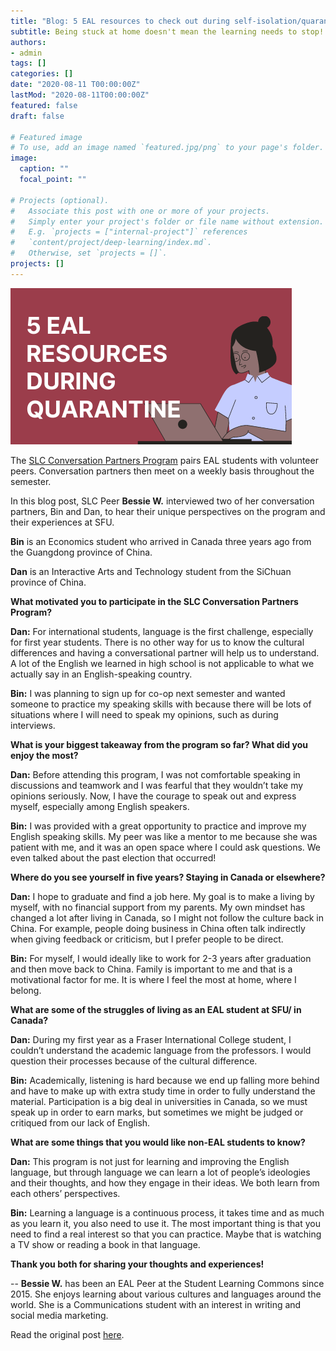```yaml
---
title: "Blog: 5 EAL resources to check out during self-isolation/quarantine"
subtitle: Being stuck at home doesn't mean the learning needs to stop! Use this opportunity to spend time on your language learning goals. Check out my top 5 tips on where to find (free!) language learning resources: 
authors:
- admin
tags: []
categories: []
date: "2020-08-11 T00:00:00Z"
lastMod: "2020-08-11T00:00:00Z"
featured: false
draft: false

# Featured image
# To use, add an image named `featured.jpg/png` to your page's folder. 
image:
  caption: ""
  focal_point: ""

# Projects (optional).
#   Associate this post with one or more of your projects.
#   Simply enter your project's folder or file name without extension.
#   E.g. `projects = ["internal-project"]` references 
#   `content/project/deep-learning/index.md`.
#   Otherwise, set `projects = []`.
projects: []
---
```


![Conversation Partners in conversation about language, learning, and SFU.](./5-EAL-RESOURCES.png)

The  [SLC Conversation Partners Program](https://www.lib.sfu.ca/about/branches-depts/slc/eal/conversation/registration-form-eal-esl-students)  pairs EAL students with volunteer peers. Conversation partners then meet on a weekly basis throughout the semester.

In this blog post, SLC Peer  **Bessie W.** interviewed two of her conversation partners, Bin and Dan, to hear their unique perspectives on the program and their experiences at SFU.

**Bin**  is an Economics student who arrived in Canada three years ago from the Guangdong province of China.

**Dan**  is an Interactive Arts and Technology student from the SiChuan province of China.

**What motivated you to participate in the SLC Conversation Partners Program?**

**Dan:**  For international students, language is the first challenge, especially for first year students. There is no other way for us to know the cultural differences and having a conversational partner will help us to understand. A lot of the English we learned in high school is not applicable to what we actually say in an English-speaking country.

**Bin:** I was planning to sign up for co-op next semester and wanted someone to practice my speaking skills with because there will be lots of situations where I will need to speak my opinions, such as during interviews.

**What is your biggest takeaway from the program so far? What did you enjoy the most?**

**Dan:**  Before attending this program, I was not comfortable speaking in discussions and teamwork and I was fearful that they wouldn’t take my opinions seriously. Now, I have the courage to speak out and express myself, especially among English speakers.

**Bin:** I was provided with a great opportunity to practice and improve my English speaking skills. My peer was like a mentor to me because she was patient with me, and it was an open space where I could ask questions. We even talked about the past election that occurred!

**Where do you see yourself in five years? Staying in Canada or elsewhere?**

**Dan:**  I hope to graduate and find a job here. My goal is to make a living by myself, with no financial support from my parents. My own mindset has changed a lot after living in Canada, so I might not follow the culture back in China. For example, people doing business in China often talk indirectly when giving feedback or criticism, but I prefer people to be direct.

**Bin:**  For myself, I would ideally like to work for 2-3 years after graduation and then move back to China. Family is important to me and that is a motivational factor for me. It is where I feel the most at home, where I belong.

**What are some of the struggles of living as an EAL student at SFU/ in Canada?**

**Dan:** During my first year as a Fraser International College student, I couldn’t understand the academic language from the professors. I would question their processes because of the cultural difference.

**Bin:** Academically, listening is hard because we end up falling more behind and have to make up with extra study time in order to fully understand the material. Participation is a big deal in universities in Canada, so we must speak up in order to earn marks, but sometimes we might be judged or critiqued from our lack of English.

**What are some things that you would like non-EAL students to know?**

**Dan:** This program is not just for learning and improving the English language, but through language we can learn a lot of people’s ideologies and their thoughts, and how they engage in their ideas. We both learn from each others’ perspectives.

**Bin:**  Learning a language is a continuous process, it takes time and as much as you learn it, you also need to use it. The most important thing is that you need to find a real interest so that you can practice. Maybe that is watching a TV show or reading a book in that language.

**Thank you both for sharing your thoughts and experiences!**

-- **Bessie W.** has been an EAL Peer at the Student Learning Commons since 2015. She enjoys learning about various cultures and languages around the world. She is a Communications student with an interest in writing and social media marketing.

Read the original post [here](https://www.lib.sfu.ca/about/branches-depts/slc/incommon/conversation-partners-interview).

